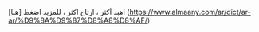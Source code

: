 اهبد أكثر ، ارتاح اكثر ، للمزيد اضغط [هنا] (https://www.almaany.com/ar/dict/ar-ar/%D9%8A%D9%87%D8%A8%D8%AF/)